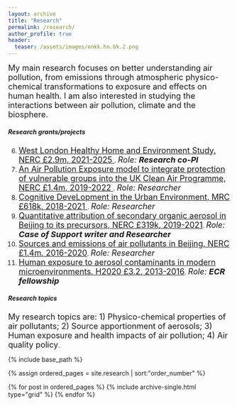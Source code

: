 ```yaml
---
layout: archive
title: "Research"
permalink: /research/
author_profile: true
header:
  teaser: /assets/images/onkk.hn.bk.2.png
---
```


<font size=4> My main research focuses on better understanding air pollution, 
from emissions through atmospheric physico-chemical transformations to exposure and effects on human health.
I am also interested in studying the interactions between air pollution, climate and the biosphere. </font> 

##### Research grants/projects

06. [<font size=4> West London Healthy Home and Environment Study, NERC £2.9m, 2021-2025 </font>](https://gtr.ukri.org/projects?ref=NE%2FW002116%2F1#/tabOverview). *<font size=4>Role: </font>* ***<font size=4>Research co-PI</font>***
05. [<font size=4> An Air Pollution Exposure model to integrate protection of vulnerable groups into the UK Clean Air Programme, NERC £1.4m, 2019-2022 </font>](https://gtr.ukri.org/project/6D2FF57F-BE97-4070-B074-685CC802D05F). *<font size=4>Role: Researcher</font>*
04. [<font size=4>Cognitive DeveLopment in the Urban Environment, MRC £618k, 2018-2021 </font>](https://gtr.ukri.org/projects?ref=MR%2FR00322X%2F1). *<font size=4>Role: Researcher</font>*
03. [<font size=4> Quantitative attribution of secondary organic aerosol in Beijing to its precursors, NERC £319k, 2019-2021</font>](https://gtr.ukri.org/projects?ref=NE%2FS006699%2F1&pn=0&fetchSize=10&selectedSortableField=date&selectedSortOrder=ASC#/tabOverview). *<font size=4>Role: </font>* ***<font size=4>Case of Support writer and Researcher</font>***
02. [<font size=4> Sources and emissions of air pollutants in Beijing, NERC £1.4m, 2016-2020</font>](https://gtr.ukri.org/projects?ref=NE%2FN007190%2F1). *<font size=4>Role: Researcher</font>*
01. [<font size=4>Human exposure to aerosol contaminants in modern microenvironments, H2020 £3.2, 2013-2016</font>](https://cordis.europa.eu/project/id/315760/reporting). *<font size=4>Role: </font>* ***<font size=4>ECR fellowship</font>***

##### Research topics

<font size=4> My research topics are: 1) Physico-chemical properties of air pollutants; 2) Source apportionment of aerosols; 3) Human exposure and health impacts of air pollution; 4) Air quality policy</font>. 


<nbsp>

{% include base_path %}

{% assign ordered_pages = site.research | sort:"order_number" %}

{% for post in ordered_pages %}
  {% include archive-single.html type="grid" %}
{% endfor %}
